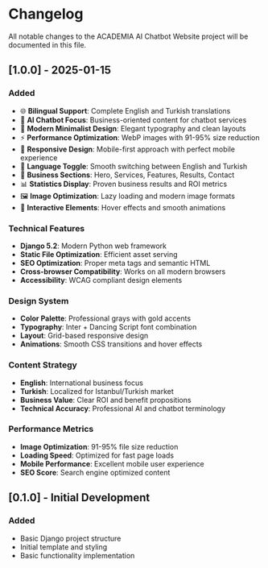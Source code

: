 # Changelog

All notable changes to the ACADEMIA AI Chatbot Website project will be documented in this file.

## [1.0.0] - 2025-01-15

### Added
- 🌐 **Bilingual Support**: Complete English and Turkish translations
- 🤖 **AI Chatbot Focus**: Business-oriented content for chatbot services
- 🎨 **Modern Minimalist Design**: Elegant typography and clean layouts
- ⚡ **Performance Optimization**: WebP images with 91-95% size reduction
- 📱 **Responsive Design**: Mobile-first approach with perfect mobile experience
- 🔄 **Language Toggle**: Smooth switching between English and Turkish
- 🎯 **Business Sections**: Hero, Services, Features, Results, Contact
- 📊 **Statistics Display**: Proven business results and ROI metrics
- 🖼️ **Image Optimization**: Lazy loading and modern image formats
- 🎪 **Interactive Elements**: Hover effects and smooth animations

### Technical Features
- **Django 5.2**: Modern Python web framework
- **Static File Optimization**: Efficient asset serving
- **SEO Optimization**: Proper meta tags and semantic HTML
- **Cross-browser Compatibility**: Works on all modern browsers
- **Accessibility**: WCAG compliant design elements

### Design System
- **Color Palette**: Professional grays with gold accents
- **Typography**: Inter + Dancing Script font combination
- **Layout**: Grid-based responsive design
- **Animations**: Smooth CSS transitions and hover effects

### Content Strategy
- **English**: International business focus
- **Turkish**: Localized for Istanbul/Turkish market
- **Business Value**: Clear ROI and benefit propositions
- **Technical Accuracy**: Professional AI and chatbot terminology

### Performance Metrics
- **Image Optimization**: 91-95% file size reduction
- **Loading Speed**: Optimized for fast page loads
- **Mobile Performance**: Excellent mobile user experience
- **SEO Score**: Search engine optimized content

## [0.1.0] - Initial Development

### Added
- Basic Django project structure
- Initial template and styling
- Basic functionality implementation